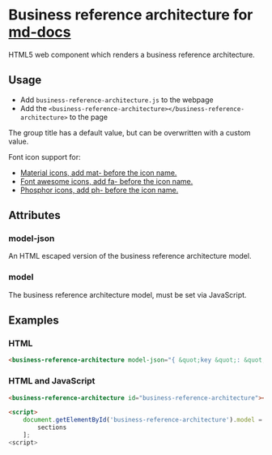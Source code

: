 # Business reference architecture for [md-docs](https://github.com/biz-dev-ops/md-docs-cli)

HTML5 web component which renders a business reference architecture.

## Usage

- Add `business-reference-architecture.js` to the webpage
- Add the `<business-reference-architecture></business-reference-architecture>` to the page

The group title has a default value, but can be overwritten with a custom value.

Font icon support for:

- [Material icons, add mat- before the icon name.](https://fonts.google.com/icons)
- [Font awesome icons, add fa- before the icon name.](https://fontawesome.com/)
- [Phosphor icons, add ph- before the icon name.](https://phosphoricons.com/)

## Attributes

### model-json

An HTML escaped version of the business reference architecture model.

### model

The business reference architecture model, must be set via JavaScript.

## Examples

### HTML

```html
<business-reference-architecture model-json="{ &quot;key &quot;: &quot;value &quot; }"></business-reference-architectur>
```

### HTML and JavaScript

```html
<business-reference-architecture id="business-reference-architecture"></business-reference-architectur>

<script>
    document.getElementById('business-reference-architecture').model = [
        sections
    ];
<script>
```
